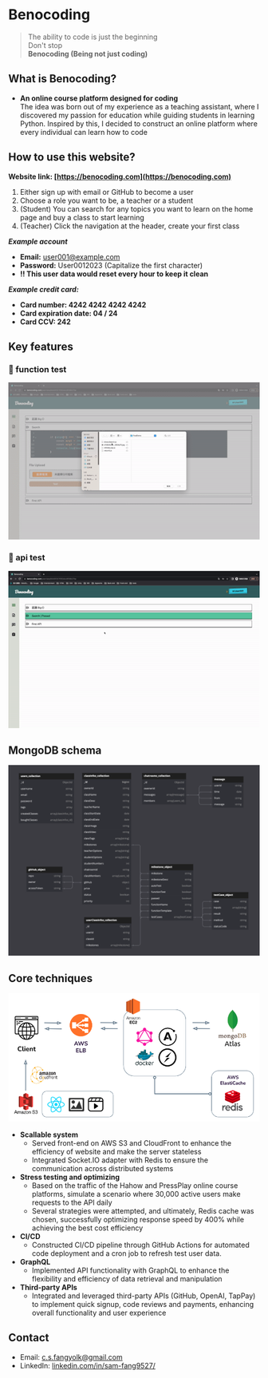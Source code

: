 # Benocoding

>The ability to code is just the beginning  
>Don't stop  
>**Benocoding (Being not just coding)**  

## What is Benocoding?
* **An online course platform designed for coding**  
The idea was born out of my experience as a teaching assistant, where I discovered my passion for education while guiding students in learning Python. Inspired by this, I decided to construct an online platform where every individual can learn how to code  

## How to use this website?

**Website link: [https://benocoding.com](https://benocoding.com)**

1. Either sign up with email or GitHub to become a user  
2. Choose a role you want to be, a teacher or a student  
3. (Student) You can search for any topics you want to learn on the home page and buy a class to start learning  
4. (Teacher) Click the navigation at the header, create your first class

**_Example account_**
   * **Email:** user001@example.com
   * **Password:** User0012023 (Capitalize the first character)
   * **!! This user data would reset every hour to keep it clean**

**_Example credit card:_**  
   * **Card number: 4242 4242 4242 4242**
   * **Card expiration date: 04 / 24**
   * **Card CCV: 242**

## Key features
### 📌 function test  
[![Demo](/public/images/Benocoding_functionTestDemo.gif)](https://youtu.be/3WlDRwV8xbI)
### 📌 api test  
[![Demo](/public/images/Benocoding_apiTestDemo.gif)](https://youtu.be/vJIF7_bwlkw)

## MongoDB schema
![](/public/images/Benocoding_schema.png)

## Core techniques
![](/public/images/Benocoding_structure.png)
* **Scallable system**
  * Served front-end on AWS S3 and CloudFront to enhance the efficiency of website and make the server stateless
  * Integrated Socket.IO adapter with Redis to ensure the communication across distributed systems
* **Stress testing and optimizing**
  * Based on the traffic of the Hahow and PressPlay online course platforms, simulate a scenario where 30,000 active users make requests to the API daily
  * Several strategies were attempted, and ultimately, Redis cache was chosen, successfully optimizing response speed by 400% while achieving the best cost efficiency
* **CI/CD**
  * Constructed CI/CD pipeline through GitHub Actions for automated code deployment and a cron job to refresh test user data.
* **GraphQL**
  * Implemented API functionality with GraphQL to enhance the flexibility and efficiency of data retrieval and manipulation
* **Third-party APIs**
  * Integrated and leveraged third-party APIs (GitHub, OpenAI, TapPay) to implement quick signup, code reviews and payments, enhancing overall functionality and user experience

## Contact
* Email: c.s.fangyolk@gmail.com
* LinkedIn: [linkedin.com/in/sam-fang9527/](https://www.linkedin.com/in/sam-fang9527/)
